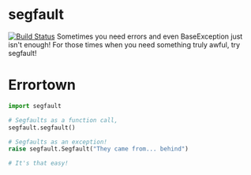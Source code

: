 segfault
========
[![Build Status](https://travis-ci.org/cbgbt/segfault.svg?branch=master)](https://travis-ci.org/cbgbt/segfault)
Sometimes you need errors and even BaseException just isn't enough! For those
times when you need something truly awful, try segfault!

Errortown
=========

```python
import segfault

# Segfaults as a function call,
segfault.segfault()

# Segfaults as an exception!
raise segfault.Segfault("They came from... behind")

# It's that easy!
```
